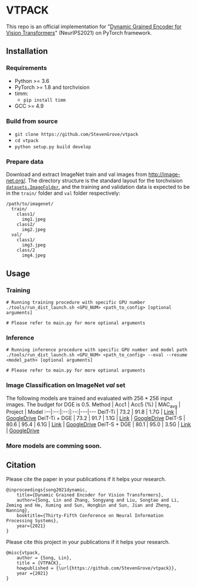 # VTPACK
This repo is an official implementation for "[Dynamic Grained Encoder for Vision Transformers](https://openreview.net/pdf/6f44f2a1eb19252a3640dda8d564fef11b090246.pdf)" (NeurIPS2021) on PyTorch framework. 


## Installation
### Requirements
- Python >= 3.6
- PyTorch >= 1.8 and torchvision
- timm: 
	- `pip install timm`
- GCC >= 4.9

### Build from source
- `git clone https://github.com/StevenGrove/vtpack`
- `cd vtpack`
- `python setup.py build develop`

### Prepare data
Download and extract ImageNet train and val images from http://image-net.org/.
The directory structure is the standard layout for the torchvision [`datasets.ImageFolder`](https://pytorch.org/docs/stable/torchvision/datasets.html#imagefolder), and the training and validation data is expected to be in the `train/` folder and `val` folder respectively:

```
/path/to/imagenet/
  train/
    class1/
      img1.jpeg
    class2/
      img2.jpeg
  val/
    class1/
      img3.jpeg
    class/2
      img4.jpeg
```

## Usage

### Training
```
# Running training procedure with specific GPU number
./tools/run_dist_launch.sh <GPU_NUM> <path_to_config> [optional arguments]

# Please refer to main.py for more optional arguments
```

### Inference
```
# Running inference procedure with specific GPU number and model path
./tools/run_dist_launch.sh <GPU_NUM> <path_to_config> --eval --resume <model_path> [optional arguments]

# Please refer to main.py for more optional arguments
```

### Image Classification on ImageNet *val* set

The following models are trained and evaluated with 256 * 256 input images. The budget for DGE is 0.5.
 Method | Acc1 | Acc5 (%) |  MAC<sub>avg</sub> | Project | Model
:--|:--:|:--:|:--:|---|---
 DeiT-Ti | 73.2 | 91.8 | 1.7G | [Link](configs/standard/deit_tiny_patch16_256_mm4.sh) | [GoogleDrive](https://drive.google.com/file/d/10G4nvjV87q_h5q3jaAkoFbYYYJ20LNBr/view?usp=sharing)
 DeiT-Ti + DGE | 73.2 | 91.7 | 1.1G | [Link](configs/dge/deit_dge_s124_b0_5_tiny_mm4.sh) | [GoogleDrive](https://drive.google.com/file/d/1Cie5Ylmf1_qTqim-tPls6upRvyjD8Sy_/view?usp=sharing)
 DeiT-S | 80.6 | 95.4 | 6.1G | [Link](configs/standard/deit_small_patch16_256_mm4.sh) | [GoogleDrive](https://drive.google.com/file/d/1N31RDWWIN4uR9qTETK_zqs7eYmdRzuYV/view?usp=sharing)
 DeiT-S + DGE | 80.1 | 95.0 | 3.5G | [Link](configs/dge/deit_dge_s124_b0_5_small_mm4.sh) | [GoogleDrive](https://drive.google.com/file/d/17tgI4j_ZiqA4gzLKB9miDKgQ3-k_yzFR/view?usp=sharing)

### More models are comming soon.

## Citation

Please cite the paper in your publications if it helps your research.

```
@inproceedings{song2021dynamic,
    title={Dynamic Grained Encoder for Vision Transformers},
    author={Song, Lin and Zhang, Songyang and Liu, Songtao and Li, Zeming and He, Xuming and Sun, Hongbin and Sun, Jian and Zheng, Nanning},
    booktitle={Thirty-Fifth Conference on Neural Information Processing Systems},
    year={2021}
}
```

Please cite this project in your publications if it helps your research.
```
@misc{vtpack,
    author = {Song, Lin},
    title = {VTPACK},
    howpublished = {\url{https://github.com/StevenGrove/vtpack}},
    year ={2021}
}
```
